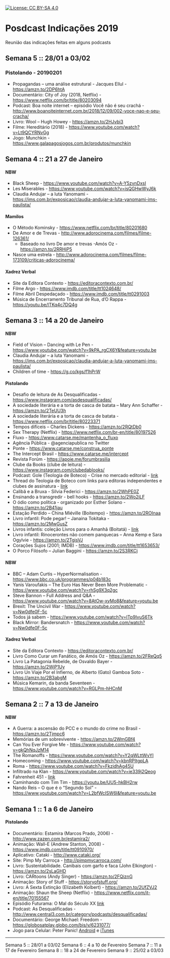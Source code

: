 [![License: CC BY-SA 4.0](https://img.shields.io/badge/License-CC%20BY--SA%204.0-lightgrey.svg)](http://creativecommons.org/licenses/by-sa/4.0/)

# Posdcast Indicações 2019
Reunião das indicações feitas em alguns podcasts

## Semana 5 :: 28/01 a 03/02

### Pistolando - 20190201

  - Propagandas – uma análise estrutural - Jacques Ellul - https://amzn.to/2DP6htA
  - Documentário: City of Joy (2018, Netflix) - https://www.netflix.com/br/title/80203094
  - Podcast: Boa noite internet – episódio Você não é seu crachá - http://www.boanoiteinternet.com.br/2018/12/09/002-voce-nao-e-seu-cracha/
  - Livro: Wool – Hugh Howey - https://amzn.to/2HJvbi3
  - Filme: Hereditário (2018) - https://www.youtube.com/watch?v=Lt9QCYRNvGg
  - Jogo: Munchkin - https://www.galapagosjogos.com.br/produtos/munchkin
  
## Semana 4 :: 21 a 27 de Janeiro

#### NBW

  - Black Sheep - https://www.youtube.com/watch?v=A-Y5zvnDxsI
  - Les Miserables - https://www.youtube.com/watch?v=isQGHwWyJ6k
  - Claudia Andujar – a luta Yanomami - https://ims.com.br/exposicao/claudia-andujar-a-luta-yanomami-ims-paulista/

#### Mamilos

  - O Método Kominsky - https://www.netflix.com/br/title/80201680
  - De Amor e de Trevas - http://www.adorocinema.com/filmes/filme-126361/
    - Baseado no livro De amor e trevas -Amós Oz - https://amzn.to/2RRHiP5
  - Nasce uma estrela - http://www.adorocinema.com/filmes/filme-173109/criticas-adorocinema/

#### Xadrez Verbal

  - Site da Editora Contexto - https://editoracontexto.com.br/
  - Filme Argo - https://www.imdb.com/title/tt1024648/
  - Filme Abril Despedaçado - https://www.imdb.com/title/tt0291003
  - Música de Encerramento Tribunal de Rua, d’O Rappa - https://youtu.be/lTKq4c7DQ4g


## Semana 3 :: 14 a 20 de Janeiro

#### NBW

  - Field of Vision – Dancing with Le Pen - https://www.youtube.com/watch?v=9kPA_rgCX6Y&feature=youtu.be
  - Claudia Andujar – a luta Yanomami - https://ims.com.br/exposicao/claudia-andujar-a-luta-yanomami-ims-paulista/
  - Children of time - https://g.co/kgs/f1hPrW

#### Pistolando

  - Desafio de leitura de As Desqualificadas - https://www.instagram.com/asdesqualificadas/
  - A sociedade literária e a torta de casca de batata – Mary Ann Schaffer - https://amzn.to/2TeUU3h
  - A sociedade literária e a torta de casca de batata - https://www.netflix.com/br/title/80223371
  - Tempos difíceis – Charles Dickens - https://amzn.to/2RQtDb0
  - Sex Therapy (Netflix) - https://www.netflix.com/br-en/title/80197526
  - Fluxo - https://www.catarse.me/mantenha_o_fluxo
  - Agência Pública - @agenciapublica no Twitter
  - Ponte - https://www.catarse.me/construa_ponte
  - The Intercept Brasil - https://www.catarse.me/intercept
  - Revista Forúm - https://apoie.me/forumbrasilia
  - Clube da Books (clube de leitura) - https://www.instagram.com/clubedablooks/
  - Podcast: Gole (Teologia de Boteco) - Crise no mercado editorial - [link](https://teologiadeboteco.com.br/2018/12/24/027-gole-a-crise-no-mercado-editorial-brasileiro/)
  - Thread do Teologia de Boteco com links para editoras independentes e clubes de assinatura - [link](https://twitter.com/Cristiano_Barba/status/1077192472336453633)
  - Calibã e a Bruxa - Silvia Federici - https://amzn.to/2WhPE0Z
  - Ensinando a transgredir - bell hooks - https://amzn.to/2Wo2iLF
  - O ódio como política - organizado por Esther Solano - https://amzn.to/2B41jau
  - Estação Perdido – China Miéville (Boitempo) - https://amzn.to/2ROInaa
  - Livro infantil: Pode pegar! – Janaina Tokitaka - https://amzn.to/2MwGusZ
  - Livros infantis: coleção Livros para o Amanhã (Boitatá) - [link](https://www.boitempoeditorial.com.br/products/vitrine/boitata)
  - Livro infantil: Rinocerontes não comem panquecas – Anna Kemp e Sara Ogylvie - https://amzn.to/2TgisVJ
  - Corações Sujos (2001; IMDB) - https://www.imdb.com/title/tt1653653/
  - O Porco Filósofo – Julian Baggini - https://amzn.to/2S3RKCj
  
#### NBW

  - BBC – Adam Curtis – HyperNormalisation - https://www.bbc.co.uk/programmes/p04b183c
  - Yanis Varoufakis – The Euro Has Never Been More Problematic - https://www.youtube.com/watch?v=rhSg9X3q2gc
  - Steve Bannon – Full Address and Q&A - https://www.youtube.com/watch?v=8AtOw-xyMo8&feature=youtu.be
  - Brexit: The Uncivil War - https://www.youtube.com/watch?v=Nw0dfe0F-5c
  - Todos já sabem - https://www.youtube.com/watch?v=ITp9IvuS6Tk
  - Black Mirror: Bandersnatch - https://www.youtube.com/watch?v=Nw0dfe0F-5c

#### Xadrez Verbal

  - Site da Editora Contexto - https://editoracontexto.com.br/
  - Livro Como Curar um Fanático, de Amós Oz - https://amzn.to/2FReQq5
  - Livro La Patagonia Rebelde, de Osvaldo Bayer - https://amzn.to/2WjP1Uy
  - Livro Un Viaje Por el Infierno, de Alberto (Gato) Gamboa Soto - https://amzn.to/2B3abgM
  - Música Kemarin, da banda Seventeen - https://www.youtube.com/watch?v=RGLPm-hHCnM

## Semana 2 :: 7 a 13 de Janeiro

#### NBW

- A Guerra: a ascensão do PCC e o mundo do crime no Brasil - https://amzn.to/2Tjmpc6
- Memórias de um sobrevivente - https://amzn.to/2WmGBf4
- Can You Ever Forgive Me - https://www.youtube.com/watch?v=gkQhNqJzM14
- The Romanoffs - https://www.youtube.com/watch?v=Y2qWLttWvYI
- Homecoming - https://www.youtube.com/watch?v=kbnRPItgpLA
- Roma - https://www.youtube.com/watch?v=FkzidhAg45U
- Infiltrado na Klan - https://www.youtube.com/watch?v=ie339j2Qeog
- Fahrenheit 451 - [link](https://www.audible.com/membergiving-lp?senderCustomerId=A2UBP9EW2O84CM&action_code=MGPGBWS0903140001&externalId=FTLRHY4FY8XYX&source_code=MGPGBWS0903140001&emailType=LANDING_VIEW&context=membergiving)
- Caminhando com Tim Tim - https://youtu.be/UU5-hkBH2rw
- Nando Reis – O que é o “Segundo Sol” - https://www.youtube.com/watch?v=L2bfWcISW6I&feature=youtu.be

## Semana 1 :: 1 a 6 de Janeiro

#### Pistolando

  - Documentário: Estamira (Marcos Prado, 2006) - http://www.zazen.com.br/estamira2/
  - Animação: Wall-E (Andrew Stanton, 2008) - https://www.imdb.com/title/tt0910970/
  - Aplicativo: Cataki - http://www.cataki.org/
  - Site: Pimp My Carroça - http://pimpmycarroca.com/
  - Livro: Sustentabilidade. Canibais com garfo e faca (John Elkington) - https://amzn.to/2sLaGHD
  - Livro: CARtoons (Andy Singer) - https://amzn.to/2FQiznG
  - Animação: Story of Stuff - https://storyofstuff.org/
  - Livro: A Sexta Extinção (Elizabeth Kolbert) - https://amzn.to/2UfZVJ2
  - Animação: Shaun the Sheep (Netflix) - https://www.netflix.com/it-en/title/70155567
  - Episódio Futurama: O Mal do Século XX [link](http://futuramaoficial.blogspot.com/2011/01/8-um-grande-pedaco-de-lixo.html)
  - Podcast: As Desqualificadas - http://www.central3.com.br/category/podcasts/desqualificadas/
  - Documentário: George Michael: Freedom - https://globosatplay.globo.com/bis/v/6231077/
  - Jogo para Celular: Peter Panic! [Android](https://play.google.com/store/apps/details?id=com.turner.peterpanicgame&hl=pt) e [iTunes](https://itunes.apple.com/br/app/peter-panic/id1058602106?mt=8) 

 




----

Semana 5 :: 28/01 a 03/02
Semana 6 :: 4 a 10 de Fevereiro
Semana 7 :: 11 a 17 de Fevereiro
Semana 8 :: 18 a 24 de Fevereiro
Semana 9 :: 25/02 a 03/03
